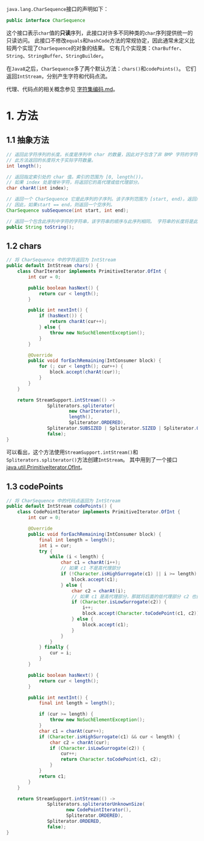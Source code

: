 `java.lang.CharSequence`接口的声明如下：
```java
public interface CharSequence
```
这个接口表示`char`值的**只读**序列，此接口对许多不同种类的`char`序列提供统一的只读访问。
此接口不修改`equals`和`hashCode`方法的常规协定，因此通常未定义比较两个实现了`CharSequence`的对象的结果。
它有几个实现类：`CharBuffer`、`String`、`StringBuffer`、`StringBuilder`。

在`Java8`之后，`CharSequence`多了两个默认方法：`chars()`和`codePoints()`。
它们返回`IntStream`，分别产生字符和代码点流。

代理、代码点的相关概念参见 [字符集编码.md][unicode]。

# 1. 方法

## 1.1 抽象方法
```java
// 返回此字符序列的长度。长度是序列中 char 的数量，因此对于包含了非 BMP 字符的字符序列，
// 此方法返回的长度将大于实际字符数量。
int length();

// 返回指定索引处的 char 值。索引的范围为 [0, length())。
// 如果 index 处是增补字符，将返回它的高代理或低代理部分。 
char charAt(int index);

// 返回一个 CharSequence 它是此序列的子序列。该子序列范围为 [start, end)。返回序列的长度（以char单位）为 end-start，
// 因此，如果start == end，则返回一个空序列。
CharSequence subSequence(int start, int end);

// 返回一个包含此序列中字符的字符串，该字符串的顺序与此序列相同。 字符串的长度将是此序列的长度。
public String toString();
```

## 1.2 chars
```java
// 将 CharSequence 中的字符返回为 IntStream
public default IntStream chars() {
    class CharIterator implements PrimitiveIterator.OfInt {
        int cur = 0;

        public boolean hasNext() {
            return cur < length();
        }

        public int nextInt() {
            if (hasNext()) {
                return charAt(cur++);
            } else {
                throw new NoSuchElementException();
            }
        }

        @Override
        public void forEachRemaining(IntConsumer block) {
            for (; cur < length(); cur++) {
                block.accept(charAt(cur));
            }
        }
    }

    return StreamSupport.intStream(() ->
               Spliterators.spliterator(
                       new CharIterator(),
                       length(),
                       Spliterator.ORDERED),
               Spliterator.SUBSIZED | Spliterator.SIZED | Spliterator.ORDERED,
               false);
}
```
可以看出，这个方法使用`StreamSupport.intStream()`和`Spliterators.spliterator()`方法创建`IntStream`。
其中用到了一个接口[java.util.PrimitiveIterator.OfInt][PrimitiveIterator]。
<!-- TODO: 解释 StreamSupport.intStream() 方法和 Spliterators.spliteratorUnknownSize 方法 -->

## 1.3 codePoints
```java
// 将 CharSequence 中的代码点返回为 IntStream
public default IntStream codePoints() {
    class CodePointIterator implements PrimitiveIterator.OfInt {
        int cur = 0;

        @Override
        public void forEachRemaining(IntConsumer block) {
            final int length = length();
            int i = cur;
            try {
                while (i < length) {
                    char c1 = charAt(i++);
                    // 如果 c1 不是高代理部分
                    if (!Character.isHighSurrogate(c1) || i >= length) {
                        block.accept(c1);
                    } else {
                        char c2 = charAt(i);
                        // 如果 c1 是高代理部分，那就将后面的低代理部分 c2 也提取出来，将它们解析为代码点
                        if (Character.isLowSurrogate(c2)) {
                            i++;
                            block.accept(Character.toCodePoint(c1, c2));
                        } else {
                            block.accept(c1);
                        }
                    }
                }
            } finally {
                cur = i;
            }
        }

        public boolean hasNext() {
            return cur < length();
        }

        public int nextInt() {
            final int length = length();

            if (cur >= length) {
                throw new NoSuchElementException();
            }
            char c1 = charAt(cur++);
            if (Character.isHighSurrogate(c1) && cur < length) {
                char c2 = charAt(cur);
                if (Character.isLowSurrogate(c2)) {
                    cur++;
                    return Character.toCodePoint(c1, c2);
                }
            }
            return c1;
        }
    }

    return StreamSupport.intStream(() ->
               Spliterators.spliteratorUnknownSize(
                      new CodePointIterator(),
                      Spliterator.ORDERED),
               Spliterator.ORDERED,
               false);
}
```


[unicode]: 字符集编码.md
[PrimitiveIterator]: ../util/PrimitiveIterator.md